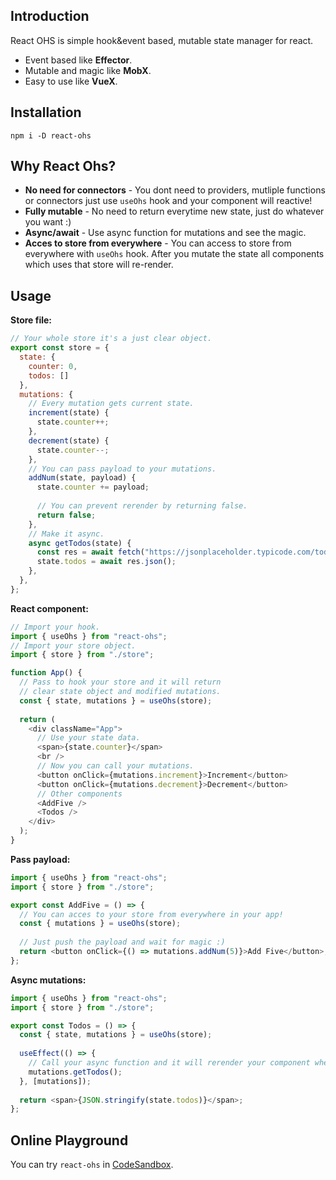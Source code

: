 ##  Introduction
React OHS is simple hook&event based, mutable state manager for react.

-   Event based like **Effector**.
-   Mutable and magic like **MobX**.
-   Easy to use like **VueX**.

## Installation

    npm i -D react-ohs
    
## Why React Ohs?

-   **No need for connectors**  - You dont need to providers, mutliple functions or connectors just use `useOhs` hook and your component will reactive!
-   **Fully mutable** - No need to return everytime new state, just do whatever you want :)
-   **Async/await**  - Use async function for mutations and see the magic.
-   **Acces to store from everywhere**  - You can access to store from everywhere with `useOhs` hook. After you mutate the state all components which uses that store will re-render.

## Usage
**Store file:** 

```javascript
// Your whole store it's a just clear object.
export const store = {
  state: {
    counter: 0,
    todos: []
  },
  mutations: {
    // Every mutation gets current state.
    increment(state) {
      state.counter++;
    },
    decrement(state) {
      state.counter--;
    },
    // You can pass payload to your mutations.
    addNum(state, payload) { 
      state.counter += payload;
		    
      // You can prevent rerender by returning false.   
      return false;
    },
    // Make it async.   
    async getTodos(state) {  
      const res = await fetch("https://jsonplaceholder.typicode.com/todos");  
      state.todos = await res.json();
    },
  }, 
}; 
```


**React component:** 

```javascript
// Import your hook. 
import { useOhs } from "react-ohs";
// Import your store object. 
import { store } from "./store";

function App() {
  // Pass to hook your store and it will return 
  // clear state object and modified mutations.
  const { state, mutations } = useOhs(store);  
  
  return (
    <div className="App">
      // Use your state data.
      <span>{state.counter}</span>  
      <br /> 
      // Now you can call your mutations.
      <button onClick={mutations.increment}>Increment</button>
      <button onClick={mutations.decrement}>Decrement</button>
      // Other components
      <AddFive />
      <Todos />
    </div>
  );
}
```

**Pass payload:** 
```javascript
import { useOhs } from "react-ohs";
import { store } from "./store";

export const AddFive = () => {  
  // You can acces to your store from everywhere in your app!
  const { mutations } = useOhs(store);
  
  // Just push the payload and wait for magic :)  
  return <button onClick={() => mutations.addNum(5)}>Add Five</button>;  
};
```

**Async mutations:**
```javascript
import { useOhs } from "react-ohs";
import { store } from "./store";

export const Todos = () => {  
  const { state, mutations } = useOhs(store);  
  
  useEffect(() => {
    // Call your async function and it will rerender your component when data is ready.  
    mutations.getTodos();
  }, [mutations]);
  
  return <span>{JSON.stringify(state.todos)}</span>;  
};
```

## Online Playground
You can try `react-ohs` in [CodeSandbox](https://codesandbox.io/s/stoic-tereshkova-yylbp?file=/src/App.js).
